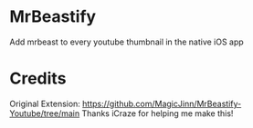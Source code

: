 # MrBeastify
Add mrbeast to every youtube thumbnail in the native iOS app

# Credits
Original Extension: https://github.com/MagicJinn/MrBeastify-Youtube/tree/main
Thanks iCraze for helping me make this!

